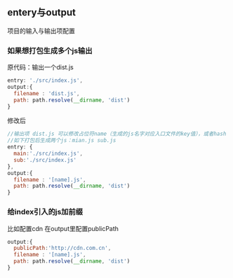 ## entery与output
项目的输入与输出项配置

### 如果想打包生成多个js输出

原代码：输出一个dist.js
```js
entry: './src/index.js',
output:{
  filename : 'dist.js',
  path: path.resolve(__dirname, 'dist')
}
```

修改后
```js
//输出项 dist.js 可以修改占位符name（生成的js名字对应入口文件的key值），或者hash
//如下打包后生成两个js：mian.js sub.js
entry: {
  main:'./src/index.js',
  sub:'./src/index.js'
},
output:{
  filename : '[name].js',
  path: path.resolve(__dirname, 'dist')
}
```

### 给index引入的js加前缀
比如配置cdn
在output里配置publicPath
```js
output:{
  publicPath:'http://cdn.com.cn',
  filename : '[name].js',
  path: path.resolve(__dirname, 'dist')
}
```